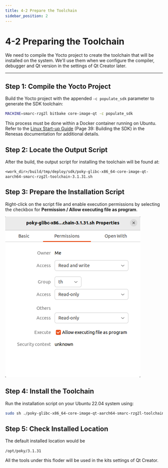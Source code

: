 ```yaml
---
title: 4-2 Prepare the Toolchain
sidebar_position: 2
---
```


# 4-2 Preparing the Toolchain

We need to compile the Yocto project to create the toolchain that will be installed on the system. We'll use them when we configure the compiler, debugger and Qt version in the settings of Qt Creator later.

---

## Step 1: Compile the Yocto Project

Build the Yocto project with the appended `-c populate_sdk` parameter to generate the SDK toolchain:

```bash
MACHINE=smarc-rzg2l bitbake core-image-qt -c populate_sdk
```

This process must be done within a Docker container running on Ubuntu.
Refer to the [Linux Start-up Guide](https://www.renesas.cn/cn/zh/document/gde/smarc-evk-rzg2l-rzg2lc-rzg2ul-linux-start-guide-rev103?r=1467981) (Page 39: Building the SDK) in the Renesas documentation for additional details.

## Step 2: Locate the Output Script

After the build, the output script for installing the toolchain will be found at:

```
<work_dir>/build/tmp/deploy/sdk/poky-glibc-x86_64-core-image-qt-aarch64-smarc-rzg2l-toolchain-3.1.31.sh
```

## Step 3: Prepare the Installation Script

Right-click on the script file and enable execution permissions by selecting the checkbox for **Permission / Allow executing file as program**.

![permission](./img/4-2-1.png)

## Step 4: Install the Toolchain

Run the installation script on your Ubuntu 22.04 system using:

```bash
sudo sh ./poky-glibc-x86_64-core-image-qt-aarch64-smarc-rzg2l-toolchain-3.1.31.sh
```

## Step 5: Check Installed Location

The default installed location would be 

`/opt/poky/3.1.31`

All the tools under this floder will be used in the kits settings of Qt Creator.